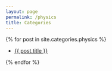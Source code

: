 ```yaml
---
layout: page
permalink: /physics
title: Categories
---
```




{% for post in site.categories.physics %}
 
<ul id="archive">
<li class="archiveposturl"><span><a href="{{ post.url }}" title="{{ post.title }}">{{ post.title }}</a></span><br/>

</li>
</ul>

{% endfor %}
